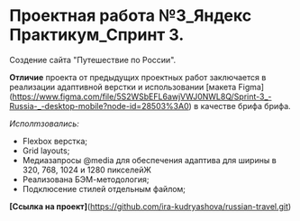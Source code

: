 # Проектная работа №3_Яндекс Практикум_Спринт 3. 
Создение сайта "Путешествие по России".

**Отличие** проекта от предыдущих проектных работ заключается в реализации адаптивной верстки и использовании [макета Figma] (https://www.figma.com/file/5S2WSbEFL6awjVWJ0NWL8Q/Sprint-3_-Russia-_-desktop-mobile?node-id=28503%3A0) в качестве брифа брифа. 

*Исполmзовались:*
* Flexbox верстка;
* Grid layouts;
* Медиазапросы @media для обеспечения адаптива для ширины в 320, 768, 1024 и 1280 пикселейЖ
* Реализована БЭМ-методология;
* Подклюсение стилей отдельным файлом;

**[Ссылка на проект]**(https://github.com/ira-kudryashova/russian-travel.git)